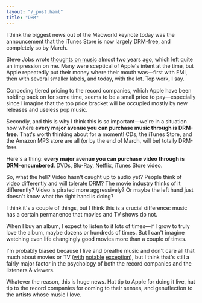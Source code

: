 ```yaml
---
layout: "/_post.haml"
title: "DRM"
---
```


I think the biggest news out of the Macworld keynote today was the announcement that the iTunes Store is now largely DRM-free, and completely so by March.

Steve Jobs wrote [thoughts on music][1] almost two years ago, which left quite an impression on me. Many were sceptical of Apple's intent at the time, but Apple repeatedly put their money where their mouth was—first with EMI, then with several smaller labels, and today, with the lot. Top work, I say.

[1]: http://www.apple.com/hotnews/thoughtsonmusic/

Conceding tiered pricing to the record companies, which Apple have been holding back on for some time, seems to be a small price to pay—especially since I imagine that the top price bracket will be occupied mostly by new releases and useless pop music.

Secondly, and this is why I think this is so important—we're in a situation now where **every major avenue you can purchase music through is DRM-free**. That's worth thinking about for a moment! CDs, the iTunes Store, and the Amazon MP3 store are all (or by the end of March, will be) totally DRM-free.

Here's a thing: **every major avenue you can purchase video through is DRM-encumbered**. DVDs, Blu-Ray, Netflix, iTunes Store video.

So, what the hell? Video hasn't caught up to audio yet? People think of video differently and will tolerate DRM? The movie industry thinks of it differently? Video is pirated more aggressively? Or maybe the left hand just doesn't know what the right hand is doing?

I think it's a couple of things, but I think this is a crucial difference: music has a certain permanence that movies and TV shows do not.

When I buy an album, I expect to listen to it lots of times—if I grow to truly love the album, maybe dozens or hundreds of times. But I can't imagine watching even life changingly good movies more than a couple of times.

I'm probably biased because I live and breathe music and don't care all that much about movies or TV ([with][2] [notable][3] [exception][4]), but I think that's still a fairly major factor in the psychology of both the record companies and the listeners & viewers.

[2]: http://www.imdb.com/title/tt1010048/
[3]: http://www.imdb.com/title/tt0367279/ 
[4]: http://www.imdb.com/title/tt0200276/

Whatever the reason, this is huge news. Hat tip to Apple for doing it live, hat tip to the record companies for coming to their senses, and genuflection to the artists whose music I love.

